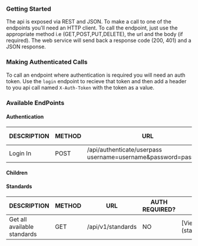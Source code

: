
### Getting Started
The api is exposed via REST and JSON. To make a call to one of the endpoints you'll need an HTTP client. To call the endpoint, just use the appropriate method i.e (GET,POST,PUT,DELETE), the url and the body (if required). The web service will send back a response code (200, 401) and a JSON response.

### Making Authenticated Calls
To call an endpoint where authentication is required you will need an auth token. Use the `login` endpoint to recieve that token and then add a header to you api call named `X-Auth-Token` with the token as a value. 

### Available EndPoints
	
#### Authentication

| DESCRIPTION | METHOD  | URL | AUTH REQUIRED? | DETAILS |
| ----------- | ------- | --- | -------------- | ------- | 
| Login In    |  POST   | /api/authenticate/userpass username=username&password=password | NO | [View Details](authenticate.md)


#### Children



#### Standards

| DESCRIPTION                 | METHOD  | URL               | AUTH REQUIRED? | DETAILS |
| -----------                 | ------- | ---               | -------------- | ------- | 
| Get all available standards | GET     | /api/v1/standards | NO             | [View Details](standards.md#all  
